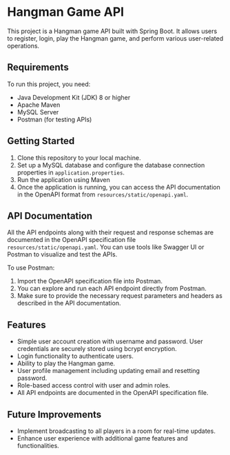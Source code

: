 # Hangman Game API

This project is a Hangman game API built with Spring Boot. It allows users to register, login, play the Hangman game, and perform various user-related operations.

## Requirements

To run this project, you need:

- Java Development Kit (JDK) 8 or higher
- Apache Maven
- MySQL Server
- Postman (for testing APIs)

## Getting Started

1. Clone this repository to your local machine.
2. Set up a MySQL database and configure the database connection properties in `application.properties`.
3. Run the application using Maven
4. Once the application is running, you can access the API documentation in the OpenAPI format from `resources/static/openapi.yaml`.

## API Documentation

All the API endpoints along with their request and response schemas are documented in the OpenAPI specification file `resources/static/openapi.yaml`. You can use tools like Swagger UI or Postman to visualize and test the APIs.

To use Postman:

1. Import the OpenAPI specification file into Postman.
2. You can explore and run each API endpoint directly from Postman.
3. Make sure to provide the necessary request parameters and headers as described in the API documentation.

## Features

- Simple user account creation with username and password. User credentials are securely stored using bcrypt encryption.
- Login functionality to authenticate users.
- Ability to play the Hangman game.
- User profile management including updating email and resetting password.
- Role-based access control with user and admin roles.
- All API endpoints are documented in the OpenAPI specification file.

## Future Improvements

- Implement broadcasting to all players in a room for real-time updates.
- Enhance user experience with additional game features and functionalities.
